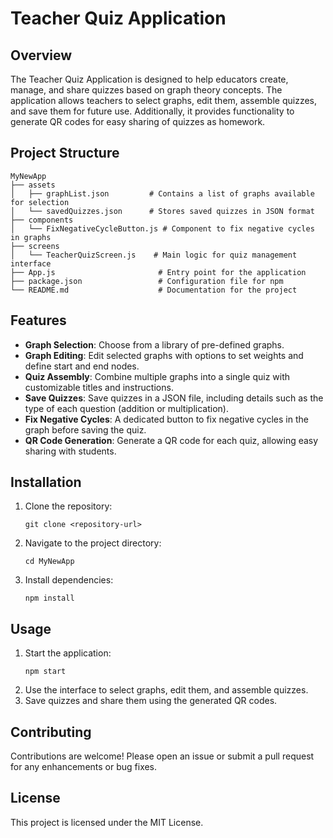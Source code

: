 # Teacher Quiz Application

## Overview
The Teacher Quiz Application is designed to help educators create, manage, and share quizzes based on graph theory concepts. The application allows teachers to select graphs, edit them, assemble quizzes, and save them for future use. Additionally, it provides functionality to generate QR codes for easy sharing of quizzes as homework.

## Project Structure
```
MyNewApp
├── assets
│   ├── graphList.json         # Contains a list of graphs available for selection
│   └── savedQuizzes.json      # Stores saved quizzes in JSON format
├── components
│   └── FixNegativeCycleButton.js # Component to fix negative cycles in graphs
├── screens
│   └── TeacherQuizScreen.js    # Main logic for quiz management interface
├── App.js                       # Entry point for the application
├── package.json                 # Configuration file for npm
└── README.md                    # Documentation for the project
```

## Features
- **Graph Selection**: Choose from a library of pre-defined graphs.
- **Graph Editing**: Edit selected graphs with options to set weights and define start and end nodes.
- **Quiz Assembly**: Combine multiple graphs into a single quiz with customizable titles and instructions.
- **Save Quizzes**: Save quizzes in a JSON file, including details such as the type of each question (addition or multiplication).
- **Fix Negative Cycles**: A dedicated button to fix negative cycles in the graph before saving the quiz.
- **QR Code Generation**: Generate a QR code for each quiz, allowing easy sharing with students.

## Installation
1. Clone the repository:
   ```
   git clone <repository-url>
   ```
2. Navigate to the project directory:
   ```
   cd MyNewApp
   ```
3. Install dependencies:
   ```
   npm install
   ```

## Usage
1. Start the application:
   ```
   npm start
   ```
2. Use the interface to select graphs, edit them, and assemble quizzes.
3. Save quizzes and share them using the generated QR codes.

## Contributing
Contributions are welcome! Please open an issue or submit a pull request for any enhancements or bug fixes.

## License
This project is licensed under the MIT License.
